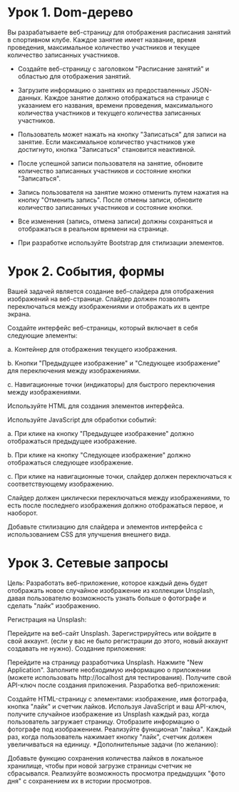 # Урок 1. Dom-дерево
Вы разрабатываете веб-страницу для отображения расписания занятий в спортивном клубе. Каждое занятие имеет название, время проведения, максимальное количество участников и текущее количество записанных участников.

* Создайте веб-страницу с заголовком "Расписание занятий" и областью для отображения занятий.

* Загрузите информацию о занятиях из предоставленных JSON-данных. Каждое занятие должно отображаться на странице с указанием его названия, времени проведения, максимального количества участников и текущего количества записанных участников.

* Пользователь может нажать на кнопку "Записаться" для записи на занятие. Если максимальное количество участников уже достигнуто, кнопка "Записаться" становится неактивной.

* После успешной записи пользователя на занятие, обновите количество записанных участников и состояние кнопки "Записаться".

* Запись пользователя на занятие можно отменить путем нажатия на кнопку "Отменить запись". После отмены записи, обновите количество записанных участников и состояние кнопки.

* Все изменения (запись, отмена записи) должны сохраняться и отображаться в реальном времени на странице.

* При разработке используйте Bootstrap для стилизации элементов.

# Урок 2. События, формы
Вашей задачей является создание веб-слайдера для отображения изображений на веб-странице. Слайдер должен позволять переключаться между изображениями и отображать их в центре экрана.

Создайте интерфейс веб-страницы, который включает в себя следующие элементы:

a. Контейнер для отображения текущего изображения.

b. Кнопки "Предыдущее изображение" и "Следующее изображение" для переключения между изображениями.

c. Навигационные точки (индикаторы) для быстрого переключения между изображениями.

Используйте HTML для создания элементов интерфейса.

Используйте JavaScript для обработки событий:

a. При клике на кнопку "Предыдущее изображение" должно отображаться предыдущее изображение.

b. При клике на кнопку "Следующее изображение" должно отображаться следующее изображение.

c. При клике на навигационные точки, слайдер должен переключаться к соответствующему изображению.

Слайдер должен циклически переключаться между изображениями, то есть после последнего изображения должно отображаться первое, и наоборот.

Добавьте стилизацию для слайдера и элементов интерфейса с использованием CSS для улучшения внешнего вида.

# Урок 3. Сетевые запросы
Цель: Разработать веб-приложение, которое каждый день будет отображать новое случайное изображение из коллекции Unsplash, давая пользователю возможность узнать больше о фотографе и сделать "лайк" изображению.

Регистрация на Unsplash:

Перейдите на веб-сайт Unsplash.
Зарегистрируйтесь или войдите в свой аккаунт. (если у вас не было регистрации до этого, новый аккаунт создавать не нужно).
Создание приложения:

Перейдите на страницу разработчика Unsplash.
Нажмите "New Application".
Заполните необходимую информацию о приложении (можете использовать http://localhost для тестирования).
Получите свой API-ключ после создания приложения.
Разработка веб-приложения:

Создайте HTML-страницу с элементами: изображение, имя фотографа, кнопка "лайк" и счетчик лайков.
Используя JavaScript и ваш API-ключ, получите случайное изображение из Unsplash каждый раз, когда пользователь загружает страницу.
Отобразите информацию о фотографе под изображением.
Реализуйте функционал "лайка". Каждый раз, когда пользователь нажимает кнопку "лайк", счетчик должен увеличиваться на единицу.
*Дополнительные задачи (по желанию):

Добавьте функцию сохранения количества лайков в локальное хранилище, чтобы при новой загрузке страницы счетчик не сбрасывался.
Реализуйте возможность просмотра предыдущих "фото дня" с сохранением их в истории просмотров.
